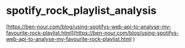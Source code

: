 # spotify_rock_playlist_analysis

[https://ben-nour.com/blog/using-spotifys-web-api-to-analyse-my-favourite-rock-playlist.html](https://ben-nour.com/blog/using-spotifys-web-api-to-analyse-my-favourite-rock-playlist.html
)
